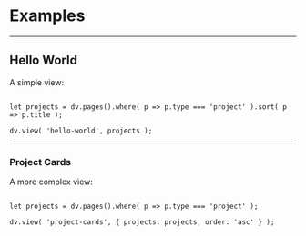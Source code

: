 # Examples

---

## Hello World

A simple view:

```dataviewjs

let projects = dv.pages().where( p => p.type === 'project' ).sort( p => p.title );

dv.view( 'hello-world', projects );

```

---

### Project Cards

A more complex view:

```dataviewjs

let projects = dv.pages().where( p => p.type === 'project' );

dv.view( 'project-cards', { projects: projects, order: 'asc' } );

```
